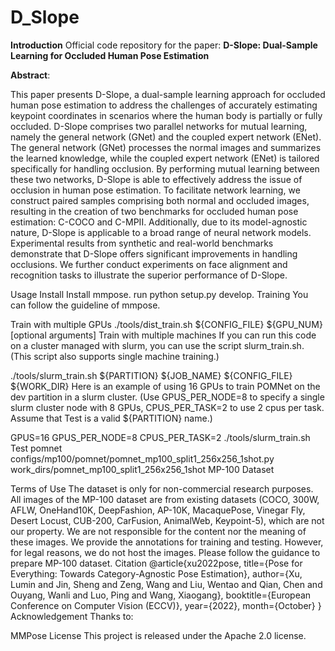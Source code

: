 # D_Slope
**Introduction**
Official code repository for the paper:
**D-Slope: Dual-Sample Learning for Occluded Human Pose Estimation**

**Abstract**:

This paper presents D-Slope, a dual-sample learning approach for occluded human pose estimation to address the challenges of accurately estimating keypoint coordinates in scenarios where the human body is partially or fully occluded. D-Slope comprises two parallel networks for mutual learning, namely the general network (GNet) and the coupled expert network (ENet). The general network (GNet) processes the normal images and summarizes the learned knowledge, while the coupled expert network (ENet) is tailored specifically for handling occlusion. By performing mutual learning between these two networks, D-Slope is able to effectively address the issue of occlusion in human pose estimation.
To facilitate network learning, we construct paired samples comprising both normal and occluded images, resulting in the creation of two benchmarks for occluded human pose estimation: C-COCO and C-MPII. Additionally, due to its model-agnostic nature, D-Slope is applicable to a broad range of neural network models. Experimental results from synthetic and real-world benchmarks demonstrate that D-Slope offers significant improvements in handling occlusions. We further conduct experiments on face alignment and recognition tasks to illustrate the superior performance of D-Slope.



Usage
Install
Install mmpose.
run python setup.py develop.
Training
You can follow the guideline of mmpose.

Train with multiple GPUs
./tools/dist_train.sh ${CONFIG_FILE} ${GPU_NUM} [optional arguments]
Train with multiple machines
If you can run this code on a cluster managed with slurm, you can use the script slurm_train.sh. (This script also supports single machine training.)

./tools/slurm_train.sh ${PARTITION} ${JOB_NAME} ${CONFIG_FILE} ${WORK_DIR}
Here is an example of using 16 GPUs to train POMNet on the dev partition in a slurm cluster. (Use GPUS_PER_NODE=8 to specify a single slurm cluster node with 8 GPUs, CPUS_PER_TASK=2 to use 2 cpus per task. Assume that Test is a valid ${PARTITION} name.)

GPUS=16 GPUS_PER_NODE=8 CPUS_PER_TASK=2 ./tools/slurm_train.sh Test pomnet \
  configs/mp100/pomnet/pomnet_mp100_split1_256x256_1shot.py \
  work_dirs/pomnet_mp100_split1_256x256_1shot
MP-100 Dataset


Terms of Use
The dataset is only for non-commercial research purposes.
All images of the MP-100 dataset are from existing datasets (COCO, 300W, AFLW, OneHand10K, DeepFashion, AP-10K, MacaquePose, Vinegar Fly, Desert Locust, CUB-200, CarFusion, AnimalWeb, Keypoint-5), which are not our property. We are not responsible for the content nor the meaning of these images.
We provide the annotations for training and testing. However, for legal reasons, we do not host the images. Please follow the guidance to prepare MP-100 dataset.
Citation
@article{xu2022pose,
  title={Pose for Everything: Towards Category-Agnostic Pose Estimation},
  author={Xu, Lumin and Jin, Sheng and Zeng, Wang and Liu, Wentao and Qian, Chen and Ouyang, Wanli and Luo, Ping and Wang, Xiaogang},
  booktitle={European Conference on Computer Vision (ECCV)},
  year={2022},
  month={October}
}
Acknowledgement
Thanks to:

MMPose
License
This project is released under the Apache 2.0 license.
